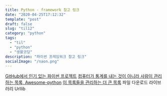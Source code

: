 ```yaml
---
title: Python - framework 참고 링크
date: "2020-04-25T17:12:32"
template: "post"
draft: false
slug: "til12"
category: "python"
tags:
  - "til"
  - "python"
  - "생활코딩"
description: "파이썬 프레임워크 참고 링크"
socialImage: "/naon.png"
---
```


[GitHub에서 인기 있는 파이썬 프로젝트](https://github.com/trending/python)
[컴퓨터가 통계를 내는 것이 아니라 사람이 관리하는 목록, Awesome-python](https://github.com/vinta/awesome-python)
[이 목록들을 관리하는 더 큰 목록](https://github.com/sindresorhus/awesome)
파일 다운로드 라이브러리 Urllib